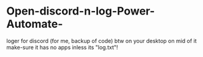 # Open-discord-n-log-Power-Automate-
loger for discord (for me, backup of code)
btw on your desktop on mid of it make-sure it has no apps inless its "log.txt"!
